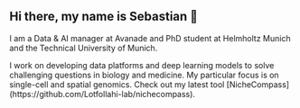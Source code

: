 <h2>Hi there, my name is Sebastian 👋</h2>

I am a Data & AI manager at Avanade and PhD student at Helmholtz Munich and the Technical University of Munich.
<p>I work on developing data platforms and deep learning models to solve challenging questions in biology and medicine. My particular focus is on single-cell and spatial genomics. Check out my latest tool [NicheCompass](https://github.com/Lotfollahi-lab/nichecompass).</p>
